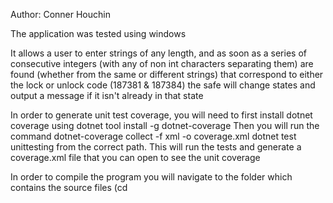 Author: Conner Houchin

The application was tested using windows

It allows a user to enter strings of any length, and as soon as a series of consecutive integers (with any of non int characters separating them) are found (whether from 
the same or different strings) that correspond to either the lock or unlock code (187381 & 187384) the safe will change states and output a message if it isn't already in 
that state

In order to generate unit test coverage, you will need to first install dotnet coverage using
  dotnet tool install -g dotnet-coverage
Then you will run the command 
  dotnet-coverage collect -f xml -o coverage.xml dotnet test unittesting
from the correct path. This will run the tests and generate a coverage.xml file that you can open to see the unit coverage

In order to compile the program you will navigate to the folder which contains the source files (cd  

